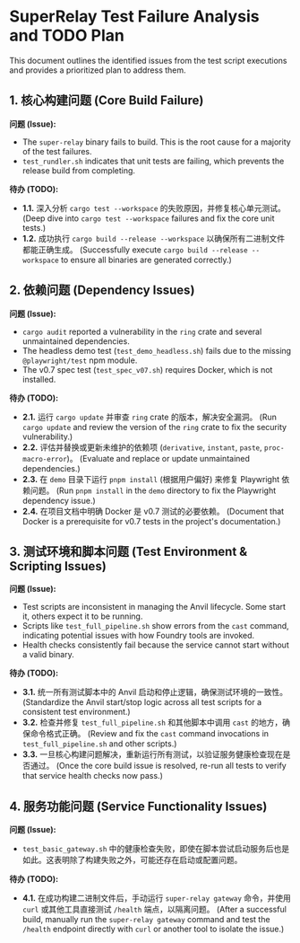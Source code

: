 # SuperRelay Test Failure Analysis and TODO Plan

This document outlines the identified issues from the test script executions and provides a prioritized plan to address them.

## 1. 核心构建问题 (Core Build Failure)

**问题 (Issue):**
- The `super-relay` binary fails to build. This is the root cause for a majority of the test failures.
- `test_rundler.sh` indicates that unit tests are failing, which prevents the release build from completing.

**待办 (TODO):**
- **1.1.** 深入分析 `cargo test --workspace` 的失败原因，并修复核心单元测试。 (Deep dive into `cargo test --workspace` failures and fix the core unit tests.)
- **1.2.** 成功执行 `cargo build --release --workspace` 以确保所有二进制文件都能正确生成。 (Successfully execute `cargo build --release --workspace` to ensure all binaries are generated correctly.)

## 2. 依赖问题 (Dependency Issues)

**问题 (Issue):**
- `cargo audit` reported a vulnerability in the `ring` crate and several unmaintained dependencies.
- The headless demo test (`test_demo_headless.sh`) fails due to the missing `@playwright/test` npm module.
- The v0.7 spec test (`test_spec_v07.sh`) requires Docker, which is not installed.

**待办 (TODO):**
- **2.1.** 运行 `cargo update` 并审查 `ring` crate 的版本，解决安全漏洞。 (Run `cargo update` and review the version of the `ring` crate to fix the security vulnerability.)
- **2.2.** 评估并替换或更新未维护的依赖项 (`derivative`, `instant`, `paste`, `proc-macro-error`)。 (Evaluate and replace or update unmaintained dependencies.)
- **2.3.** 在 `demo` 目录下运行 `pnpm install` (根据用户偏好) 来修复 Playwright 依赖问题。 (Run `pnpm install` in the `demo` directory to fix the Playwright dependency issue.)
- **2.4.** 在项目文档中明确 Docker 是 v0.7 测试的必要依赖。 (Document that Docker is a prerequisite for v0.7 tests in the project's documentation.)

## 3. 测试环境和脚本问题 (Test Environment & Scripting Issues)

**问题 (Issue):**
- Test scripts are inconsistent in managing the Anvil lifecycle. Some start it, others expect it to be running.
- Scripts like `test_full_pipeline.sh` show errors from the `cast` command, indicating potential issues with how Foundry tools are invoked.
- Health checks consistently fail because the service cannot start without a valid binary.

**待办 (TODO):**
- **3.1.** 统一所有测试脚本中的 Anvil 启动和停止逻辑，确保测试环境的一致性。 (Standardize the Anvil start/stop logic across all test scripts for a consistent test environment.)
- **3.2.** 检查并修复 `test_full_pipeline.sh` 和其他脚本中调用 `cast` 的地方，确保命令格式正确。 (Review and fix the `cast` command invocations in `test_full_pipeline.sh` and other scripts.)
- **3.3.** 一旦核心构建问题解决，重新运行所有测试，以验证服务健康检查现在是否通过。 (Once the core build issue is resolved, re-run all tests to verify that service health checks now pass.)

## 4. 服务功能问题 (Service Functionality Issues)

**问题 (Issue):**
- `test_basic_gateway.sh` 中的健康检查失败，即使在脚本尝试启动服务后也是如此。这表明除了构建失败之外，可能还存在启动或配置问题。

**待办 (TODO):**
- **4.1.** 在成功构建二进制文件后，手动运行 `super-relay gateway` 命令，并使用 `curl` 或其他工具直接测试 `/health` 端点，以隔离问题。 (After a successful build, manually run the `super-relay gateway` command and test the `/health` endpoint directly with `curl` or another tool to isolate the issue.)
